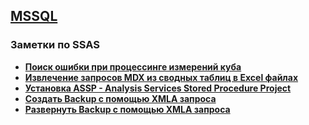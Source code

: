 ## [MSSQL](../MSSQL.md) 
### Заметки по SSAS  
- **[Поиск ошибки при процессинге измерений куба](./Error_Dims/Error_Dims.md)**  
- **[Извлечение запросов MDX из сводных таблиц в Excel файлах](./Excel_GetMDX.md)**  
- **[Установка ASSP - Analysis Services Stored Procedure Project](./Deploying_ASSP.md)**  
- **[Создать Backup с помощью XMLA запроса](./XMLA_create_backup.md)**  
- **[Развернуть Backup с помощью XMLA запроса](./XMLA_restore_backup.md)**  

